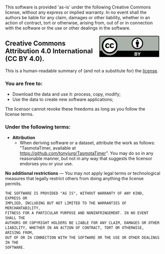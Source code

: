 This software is provided 'as-is' under the following Creative Commons license, without any express or implied warranty. In no event shall the authors be liable for any claim, damages or other liability, whether in an action of contract, tort or otherwise, arising from, out of or in connection with the software or the use or other dealings in the software.

<img src="images/CC-BY-40.png" style="float: right;">

## Creative Commons Attribution 4.0 International (CC BY 4.0).
This is a human-readable summary of (and not a substitute for) the [license](http://creativecommons.org/licenses/by/4.0/).

### You are free to:

  * Download the data and use it: process, copy, modify;
  * Use the data to create new software applications;

The licensor cannot revoke these freedoms as long as you follow the license terms.

### Under the following terms:

 * **Attribution**
   * When deriving software or a dataset, attribute the work as follows: "TasmotaTimer, available at https://github.com/tonyjurg/TasmotaTimer". You may do so in any reasonable manner, but not in any way that suggests the licensor endorses you or your use.
      
**No additional restrictions** — You may not apply legal terms or technological measures that legally restrict others from doing anything the license permits.

```
THE SOFTWARE IS PROVIDED "AS IS", WITHOUT WARRANTY OF ANY KIND, EXPRESS OR
IMPLIED, INCLUDING BUT NOT LIMITED TO THE WARRANTIES OF MERCHANTABILITY,
FITNESS FOR A PARTICULAR PURPOSE AND NONINFRINGEMENT. IN NO EVENT SHALL THE
AUTHORS OR COPYRIGHT HOLDERS BE LIABLE FOR ANY CLAIM, DAMAGES OR OTHER
LIABILITY, WHETHER IN AN ACTION OF CONTRACT, TORT OR OTHERWISE, ARISING FROM,
OUT OF OR IN CONNECTION WITH THE SOFTWARE OR THE USE OR OTHER DEALINGS IN THE
SOFTWARE.
```
